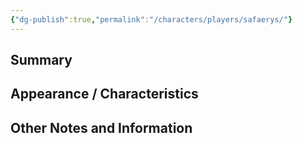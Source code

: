 ```yaml
---
{"dg-publish":true,"permalink":"/characters/players/safaerys/"}
---
```


## Summary


## Appearance / Characteristics


## Other Notes and Information